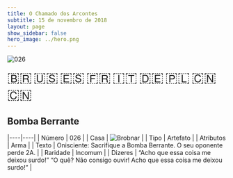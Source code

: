 ```yaml
---
title: O Chamado dos Arcontes
subtitle: 15 de novembro de 2018
layout: page
show_sidebar: false
hero_image: ../hero.png
---
```


![026](https://mastervault-storage-prod.s3.amazonaws.com/media/card_front/pt/341_026_WGX3X54PQCMP_pt.png)

<span title="Português" style="font-size: 32px;cursor: pointer;" onclick="javascript:document.querySelector('img[alt=\'026\']').src=document.querySelector('img[alt=\'026\']').src.replace(/card_front\/[^/]+/, 'card_front/pt').replace(/_[^/.0-9]+\.png/, '_pt.png')">🇧🇷</span>
<span title="English" style="font-size: 32px;cursor: pointer;" onclick="javascript:document.querySelector('img[alt=\'026\']').src=document.querySelector('img[alt=\'026\']').src.replace(/card_front\/[^/]+/, 'card_front/en').replace(/_[^/.0-9]+\.png/, '_en.png')">🇺🇸</span>
<span title="Español" style="font-size: 32px;cursor: pointer;" onclick="javascript:document.querySelector('img[alt=\'026\']').src=document.querySelector('img[alt=\'026\']').src.replace(/card_front\/[^/]+/, 'card_front/es').replace(/_[^/.0-9]+\.png/, '_es.png')">🇪🇸</span>
<span title="Français" style="font-size: 32px;cursor: pointer;" onclick="javascript:document.querySelector('img[alt=\'026\']').src=document.querySelector('img[alt=\'026\']').src.replace(/card_front\/[^/]+/, 'card_front/fr').replace(/_[^/.0-9]+\.png/, '_fr.png')">🇫🇷</span>
<span title="Italiano" style="font-size: 32px;cursor: pointer;" onclick="javascript:document.querySelector('img[alt=\'026\']').src=document.querySelector('img[alt=\'026\']').src.replace(/card_front\/[^/]+/, 'card_front/it').replace(/_[^/.0-9]+\.png/, '_it.png')">🇮🇹</span>
<span title="Deutsche" style="font-size: 32px;cursor: pointer;" onclick="javascript:document.querySelector('img[alt=\'026\']').src=document.querySelector('img[alt=\'026\']').src.replace(/card_front\/[^/]+/, 'card_front/de').replace(/_[^/.0-9]+\.png/, '_de.png')">🇩🇪</span>
<span title="Polskie" style="font-size: 32px;cursor: pointer;" onclick="javascript:document.querySelector('img[alt=\'026\']').src=document.querySelector('img[alt=\'026\']').src.replace(/card_front\/[^/]+/, 'card_front/pl').replace(/_[^/.0-9]+\.png/, '_pl.png')">🇵🇱</span>
<span title="简体中文" style="font-size: 32px;cursor: pointer;" onclick="javascript:document.querySelector('img[alt=\'026\']').src=document.querySelector('img[alt=\'026\']').src.replace(/card_front\/[^/]+/, 'card_front/zh-hans').replace(/_[^/.0-9]+\.png/, '_zh-hans.png')">🇨🇳</span>
<span title="繁體中文" style="font-size: 32px;cursor: pointer;" onclick="javascript:document.querySelector('img[alt=\'026\']').src=document.querySelector('img[alt=\'026\']').src.replace(/card_front\/[^/]+/, 'card_front/zh-hant').replace(/_[^/.0-9]+\.png/, '_zh-hant.png')">🇨🇳</span>

## Bomba Berrante

|----|----|
| Número | 026 |
| Casa | ![Brobnar](https://archonarcana.com/images/thumb/e/e0/Brobnar.png/22px-Brobnar.png "Brobnar") |
| Tipo | Artefato |
| Atributos | Arma |
| Texto | Onisciente: Sacrifique a Bomba Berrante. O seu oponente perde 2A. |
| Raridade | Incomum |
| Dizeres | “Acho que essa coisa me deixou surdo!” “O quê? Não consigo ouvir!  Acho que essa coisa me deixou surdo!” |
